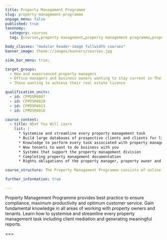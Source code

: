 ```yaml
---
title: Property Management Programme
slug: property-management-programme
onpage_menu: false
published: true
taxonomy:
  category: courses
  tag: [courses,property management,property management programme,property managers]

body_classes: "modular header-image fullwidth courses"
banner_image: theme://images/banners/courses.jpg

side_bar_menu: true;

target_groups:
  - New and experienced property managers
  - Office managers and business owners wanting to stay current in The Harcourts Way
  - Those wanting to achieve their real estate licence

qualification_units:
  - id: CPPDSM4007
  - id: CPPDSM4010
  - id: CPPDSM4013
  - id: CPPDSM4016

course_content:
  - title: What You Will Learn
    list: |
      * Systemise and streamline every property management task
      * Build large databases of prospective clients and clients for life
      * Knowledge to perform every task associated with property management
      * Wow tenants to want to do business with you
      * Systems that support the property management division
      * Completing property management documentation
      * Rights obligations of the property manager, property owner and tenant in accordance to legislation

course_structure: The Property Management Programme consists of online learning and 4 classroom workshops that may run consecutively over 2 days or separately.

further_information: true

---
```


Property Management Programme provides best practice to ensure compliance, maximum productivity and optimum customer service. Gain fundamental knowledge in all areas of working with property owners and tenants. Learn how to systemise and streamline every property management task including client mediation and generating meaningful reports.

===

